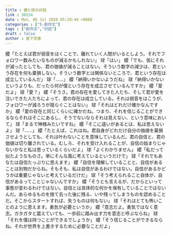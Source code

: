 ```yaml
---
title : 纓と球の対話
link : 30224
date : Mon, 06 Jul 2020 05:29:49 +0000
categories : ["5-創作文"]
tags : ["創作文","対話"]
draft : false
author : 倉下忠憲
---
```



纓「たとえば君が弱音をはくことで、離れていく人間がいるとしよう。それでフォロワー数みたいなものが減るかもしれない」
球「はい」
纓「でも、仮にそれが減ったとしても、君の価値が減ることはない。そういう数字の減少は、君という存在を何も棄損しない。そういう数字とは関係ないところで、君という存在は成立しているんだ」
球「……」
纓「納得いかないようだね」
球「納得いかないというよりも、だったら何が僕という存在を成立させているんですか」
纓「愛だよ」
球「愛？」
纓「そうさ。君の存在を愛してきた人たち、そして君が愛を注いできた人たちによって、君の存在は成立している。それは弱音をはこうが、フォロワーが減ろうが揺らぐことはない」
球「それはどれだけ確かなんですか」
纓「愛の存在と同じくらいに確かだね。つまり、それを信じることができるならそれはそこにあるし、そうでないならそれは見えない、という意味において」
球「まるで神様みたいですね」
纓「そこに違いがあるとは、私は思えないよ」
球「……」
纓「たとえば、これはね。君自身がどれだけ自分の価値を棄損させようとしても、それは叶わないことを意味しているんだ。君の自信と、君の価値は切り離されている。むしろ、それを受け入れることが、自信の始まりじゃないかなと私は思っているくらいだよ」
球「よくわかりません」
纓「私だって似たようなものさ。単にそんな風に考えているというだけで」
球「それでもあなたは自信たっぷりに思えます」
纓「自信を理解していることと、自信があることは別物だからね。そもそも、私は自信があるわけではない。自信があるかどうかは重要じゃないと考えているだけだ」
球「そう考えられること自体が、自信があるってことじゃないんですか」
纓「そうとも言えるが、だからといって事態が変わるわけではない。自信とは具体的な何かを保有していることではないんだ。あらゆるものを捨て去った後に残る、いや残ってしまうものを認めることだ。そこからスタートすれば、失うものは何もない」
球「それはとても怖いことのように思えます。勇気が必要というか」
纓「意志だよ。勇気ではなく意志。ガタガタと震えていても、一歩前に踏み出す力を意志と呼ぶならね」
球「それを僕は持つことができるでしょうか」
纓「そう信じることができるならね。それが世界を上書きするために必要なことだよ」